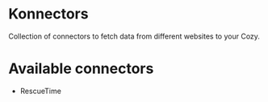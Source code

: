 # Konnectors

Collection of connectors to fetch data from different websites to your Cozy.

# Available connectors

* RescueTime
